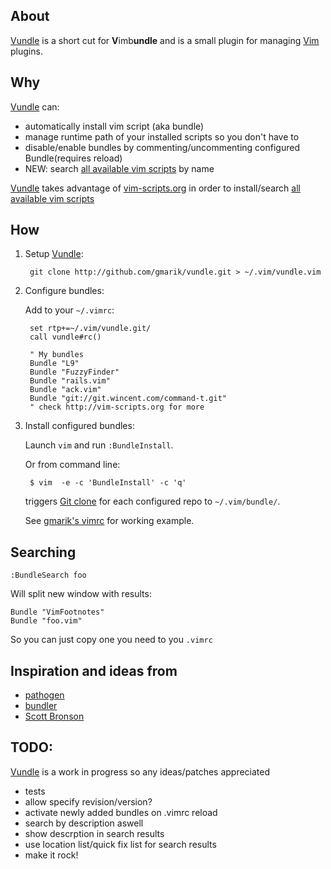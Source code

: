 ## About

[Vundle] is a short cut for **V**imb**undle** and is a small plugin for managing [Vim] plugins.

## Why
[Vundle] can:

- automatically install vim script (aka bundle) 
- manage runtime path of your installed scripts so you don't have to
- disable/enable bundles by commenting/uncommenting configured Bundle(requires reload)
- NEW: search [all available vim scripts] by name

[Vundle] takes advantage of [vim-scripts.org](http://vim-scripts.org) 
in order to install/search [all available vim scripts]

## How

1. Setup [Vundle]:

        git clone http://github.com/gmarik/vundle.git > ~/.vim/vundle.vim

2. Configure bundles:

   Add to your <code>~/.vimrc</code>:

        set rtp+=~/.vim/vundle.git/ 
        call vundle#rc()

        " My bundles
        Bundle "L9"
        Bundle "FuzzyFinder"
        Bundle "rails.vim"
        Bundle "ack.vim"
        Bundle "git://git.wincent.com/command-t.git"
        " check http://vim-scripts.org for more

3. Install configured bundles:

   Launch <code>vim</code> and run <code>:BundleInstall</code>.

   Or from command line:

        $ vim  -e -c 'BundleInstall' -c 'q'

   triggers [Git clone](http://gitref.org/creating/#clone) for each configured repo to <code>~/.vim/bundle/</code>.

   See [gmarik's vimrc](https://github.com/gmarik/vimfiles/blob/1f4f26d42f54443f1158e0009746a56b9a28b053/vimrc#L136) for working example.

## Searching

    :BundleSearch foo

Will split new window with results:

    Bundle "VimFootnotes"
    Bundle "foo.vim"

So you can just copy one you need to you <code>.vimrc</code>

## Inspiration and ideas from

* [pathogen]
* [bundler]
* [Scott Bronson](http://github.com/bronson)

## TODO:
[Vundle] is a work in progress so any ideas/patches appreciated

* tests
* allow specify revision/version?
* activate newly added bundles on .vimrc reload
* search by description aswell
* show descrption in search results
* use location list/quick fix list for search results
* make it rock!

[Vundle]:http://github.com/gmarik/vundle
[Pathogen]:http://github.com/tpope/vim-pathogen/
[Bundler]:http://github.com/wycats/bundler/
[Vim]:http://vim.org
[Git]:http://git-scm.com
[all available vim scripts]:http://vim-scripts.org/scripts.html
